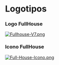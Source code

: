 # Logotipos 

### Logo FullHouse
[![Fullhouse-V7.png](https://i.postimg.cc/KjMT0gJz/Fullhouse-V7.png)](https://postimg.cc/8fTs5s8Q)

### Icono FullHouse
[![Full-House-Icono.png](https://i.postimg.cc/HxK50t0R/Full-House-Icono.png)](https://postimg.cc/VrqdmnVW)
